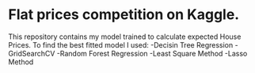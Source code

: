 # Flat prices competition on Kaggle. 

This repository contains my model trained to calculate expected House Prices. To find the best fitted model I used:
-Decisin Tree Regression
-GridSearchCV
-Random Forest Regression
-Least Square Method
-Lasso Method

